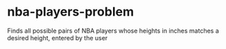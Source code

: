 # nba-players-problem
Finds all possible pairs of NBA players whose heights in inches matches a desired height, entered by the user

